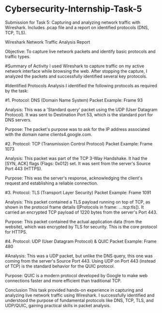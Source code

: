 # Cybersecurity-Internship-Task-5
Submission for Task 5: Capturing and analyzing network traffic with Wireshark. Includes .pcap file and a report on identified protocols (DNS, TCP, TLS).

Wireshark Network Traffic Analysis Report
 
Objective: To capture live network packets and identify basic protocols and traffic types. 

#Summary of Activity
I used Wireshark to capture traffic on my active network interface while browsing the web. After stopping the capture, I analyzed the packets and successfully identified several key protocols. 



#Identified Protocols Analysis
I identified the following protocols as required by the task:

#1. Protocol: DNS (Domain Name System)
Packet Example: Frame 93

Analysis: This was a 'Standard query' packet using the UDP (User Datagram Protocol). It was sent to Destination Port 53, which is the standard port for DNS servers.

Purpose: The packet's purpose was to ask for the IP address associated with the domain name clients4.google.com.

#2. Protocol: TCP (Transmission Control Protocol)
Packet Example: Frame 1073

Analysis: This packet was part of the TCP 3-Way Handshake. It had the [SYN, ACK] flags (Flags: 0x012) set. It was sent from the server's Source Port 443 (HTTPS).

Purpose: This was the server's response, acknowledging the client's request and establishing a reliable connection.

#3. Protocol: TLS (Transport Layer Security)
Packet Example: Frame 1091

Analysis: This packet contained a TLS payload running on top of TCP, as shown in the protocol frame details ([Protocols in frame: ...:tcp:tls]). It carried an encrypted TCP payload of 1220 bytes from the server's Port 443.

Purpose: This packet contained the actual application data (from the website), which was encrypted by TLS for security. This is the core protocol for HTTPS.

#4. Protocol: UDP (User Datagram Protocol) & QUIC
Packet Example: Frame 480

#Analysis: This was a UDP packet, but unlike the DNS query, this one was coming from the server's Source Port 443. Using UDP on Port 443 (instead of TCP) is the standard behavior for the QUIC protocol.

Purpose: QUIC is a modern protocol developed by Google to make web connections faster and more efficient than traditional TCP.

Conclusion
This task provided hands-on experience in capturing and analyzing live network traffic using Wireshark. I successfully identified and understood the purpose of fundamental protocols like DNS, TCP, TLS, and UDP/QUIC, gaining practical skills in packet analysis.
